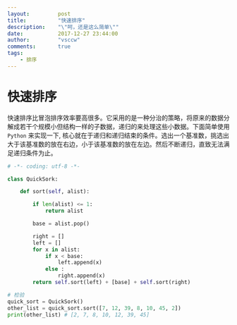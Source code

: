 ```yaml
---
layout:     	post
title:      	"快速排序"
description:  	"\"呵，还是这么简单\""
date:       	2017-12-27 23:44:00
author:     	"vsccw"
comments:    	true
tags:
    - 排序
---
```


# 快速排序
快速排序比冒泡排序效率要高很多。它采用的是一种分治的策略，将原来的数据分解成若干个规模小但结构一样的子数据，递归的来处理这些小数据。下面简单使用 `Python` 来实现一下, 核心就在于递归和递归结束的条件。选出一个基准数，挑选出大于该基准数的放在右边，小于该基准数的放在左边。然后不断递归，直致无法满足递归条件为止。


```python
# -*- coding: utf-8 -*-

class QuickSork:

    def sort(self, alist):

        if len(alist) <= 1:
            return alist

        base = alist.pop()

        right = []
        left = []
        for x in alist:
            if x < base:
                left.append(x)
            else :
                right.append(x)
        return self.sort(left) + [base] + self.sort(right)

# 检验
quick_sort = QuickSork()
other_list = quick_sort.sort([7, 12, 39, 8, 10, 45, 2])
print(other_list) # [2, 7, 8, 10, 12, 39, 45]
```


